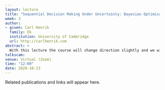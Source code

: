 ```yaml
---
layout: lecture
title: "Sequential Decision Making Under Uncertainty: Bayesian Optimisation"
week: 3
author:
- given: Carl Henrik
  family: Ek
  institution: University of Cambridge
  url: http://carlhenrik.com
abstract: >
  With this lecture the course will change direction slightly and we will make use of the modelling tools that we have looked at. We will look at how we can build surrogate models for a system and create a sequential decision strategy to optimise a system. We will introduce the concept of Bayesian optimisation which is the technique that underpins the exciting field called Auto-ML.
talkscam:
venue: Virtual (Zoom)
time: "12:00"
date: 2020-10-23
---
```


Related publications and links will appear here.
